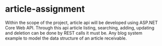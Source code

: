 # article-assignment
 Within the scope of the project, article api will be developed using ASP.NET Core Web API. 
 Through this api article listing, searching, adding, updating and deletion can be done by REST calls it must be. 
 Any blog system example to model the data structure of an article receivable.
 
